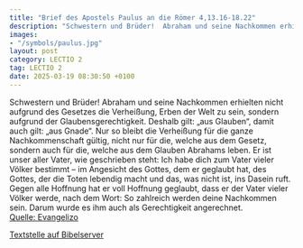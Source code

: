 ```yaml
---
title: "Brief des Apostels Paulus an die Römer 4,13.16-18.22"
description: "Schwestern und Brüder!  Abraham und seine Nachkommen erhielten nicht aufgrund des Gesetzes die Verheißung, Erben der Welt zu sein, sondern aufgrund der Glaubensgerechtigkeit. Deshalb gilt: „aus Glauben“, damit auch gilt: „aus Gnade“. Nur so bleibt die Verheißung für die ganze Na...."
images:
- "/symbols/paulus.jpg"
layout: post
category: LECTIO 2
tag: LECTIO 2
date: 2025-03-19 08:30:50 +0100
---
```

Schwestern und Brüder! 
Abraham und seine Nachkommen erhielten nicht aufgrund des Gesetzes die Verheißung, Erben der Welt zu sein, sondern aufgrund der Glaubensgerechtigkeit.
Deshalb gilt: „aus Glauben“, damit auch gilt: „aus Gnade“. Nur so bleibt die Verheißung für die ganze Nachkommenschaft gültig, nicht nur für die, welche aus dem Gesetz, sondern auch für die, welche aus dem Glauben Abrahams leben.<!--more-->
Er ist unser aller Vater, wie geschrieben steht: Ich habe dich zum Vater vieler Völker bestimmt – im Angesicht des Gottes, dem er geglaubt hat, des Gottes, der die Toten lebendig macht und das, was nicht ist, ins Dasein ruft.
Gegen alle Hoffnung hat er voll Hoffnung geglaubt, dass er der Vater vieler Völker werde, nach dem Wort: So zahlreich werden deine Nachkommen sein.
Darum wurde es ihm auch als Gerechtigkeit angerechnet.<br>
[Quelle: Evangelizo](https://evangeliumtagfuertag.org/DE/gospel)

[Textstelle auf Bibelserver](https://www.bibleserver.com/EU/Römer4,13.16-18.22)
